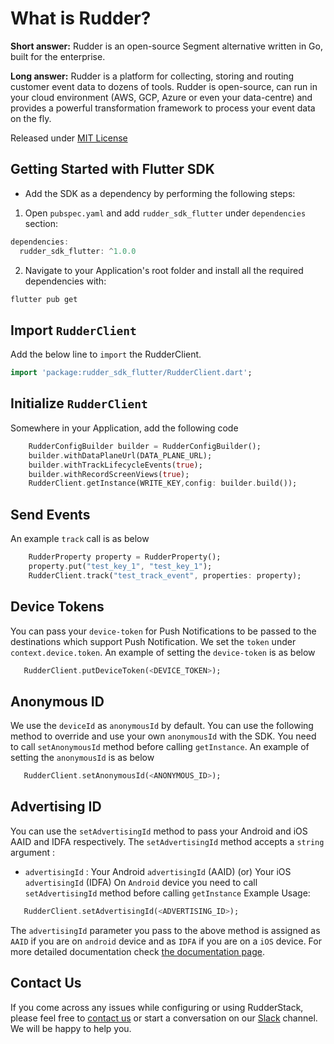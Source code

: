 # What is Rudder?

**Short answer:**
Rudder is an open-source Segment alternative written in Go, built for the enterprise.

**Long answer:**
Rudder is a platform for collecting, storing and routing customer event data to dozens of tools. Rudder is open-source, can run in your cloud environment (AWS, GCP, Azure or even your data-centre) and provides a powerful transformation framework to process your event data on the fly.

Released under [MIT License](https://opensource.org/licenses/MIT)

## Getting Started with Flutter SDK

* Add the SDK as a dependency by performing the following steps:

1. Open `pubspec.yaml`  and add `rudder_sdk_flutter` under `dependencies` section:
```groovy
dependencies:
  rudder_sdk_flutter: ^1.0.0
```
2. Navigate to your Application's root folder and install all the required dependencies with:
```bash
flutter pub get
```

## Import `RudderClient`
Add the below line to `import` the RudderClient.
```dart
import 'package:rudder_sdk_flutter/RudderClient.dart';
```

## Initialize `RudderClient`
Somewhere in your Application, add the following code
```dart
    RudderConfigBuilder builder = RudderConfigBuilder();
    builder.withDataPlaneUrl(DATA_PLANE_URL);
    builder.withTrackLifecycleEvents(true);
    builder.withRecordScreenViews(true);
    RudderClient.getInstance(WRITE_KEY,config: builder.build());
```

## Send Events
An example `track` call is as below
```dart
    RudderProperty property = RudderProperty();
    property.put("test_key_1", "test_key_1");
    RudderClient.track("test_track_event", properties: property);
```

## Device Tokens
You can pass your `device-token` for Push Notifications to be passed to the destinations which support Push Notification. We set the `token` under `context.device.token`. An example of setting the `device-token` is as below
```dart
   RudderClient.putDeviceToken(<DEVICE_TOKEN>);
```

## Anonymous ID
We use the `deviceId` as `anonymousId` by default. You can use the following method to override and use your own `anonymousId` with the SDK. You need to call `setAnonymousId` method before calling `getInstance`. An example of setting the `anonymousId` is as below
```dart
   RudderClient.setAnonymousId(<ANONYMOUS_ID>);
```

## Advertising ID
You can use the `setAdvertisingId` method to pass your Android and iOS AAID and IDFA respectively. The `setAdvertisingId` method accepts a `string` argument :
* `advertisingId` : Your Android `advertisingId` \(AAID\) (or) Your iOS `advertisingId` \(IDFA\)
On `Android` device you need to call `setAdvertisingId` method before calling `getInstance`
Example Usage:
```dart
   RudderClient.setAdvertisingId(<ADVERTISING_ID>);
```
The `advertisingId` parameter you pass to the above method is assigned as `AAID` if you are on `android` device and as `IDFA` if you are on a `iOS` device. For more detailed documentation check [the documentation page](https://docs.rudderstack.com/rudderstack-sdk-integration-guides/rudderstack-flutter-sdk).

## Contact Us
If you come across any issues while configuring or using RudderStack, please feel free to [contact us](https://rudderstack.com/contact/) or start a conversation on our [Slack](https://resources.rudderstack.com/join-rudderstack-slack) channel. We will be happy to help you.
